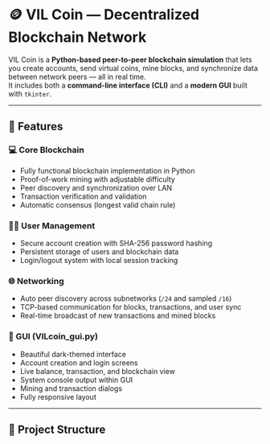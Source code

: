 # 🪙 VIL Coin — Decentralized Blockchain Network

VIL Coin is a **Python-based peer-to-peer blockchain simulation** that lets you create accounts, send virtual coins, mine blocks, and synchronize data between network peers — all in real time.  
It includes both a **command-line interface (CLI)** and a **modern GUI** built with `tkinter`.

---

## 🚀 Features

### 💻 Core Blockchain
- Fully functional blockchain implementation in Python  
- Proof-of-work mining with adjustable difficulty  
- Peer discovery and synchronization over LAN  
- Transaction verification and validation  
- Automatic consensus (longest valid chain rule)

### 🧑‍💻 User Management
- Secure account creation with SHA-256 password hashing  
- Persistent storage of users and blockchain data  
- Login/logout system with local session tracking  

### 🌐 Networking
- Auto peer discovery across subnetworks (`/24` and sampled `/16`)  
- TCP-based communication for blocks, transactions, and user sync  
- Real-time broadcast of new transactions and mined blocks  

### 🎨 GUI (VILcoin_gui.py)
- Beautiful dark-themed interface  
- Account creation and login screens  
- Live balance, transaction, and blockchain view  
- System console output within GUI  
- Mining and transaction dialogs  
- Fully responsive layout

---

## 🧩 Project Structure


